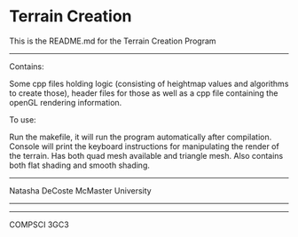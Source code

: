 # Terrain Creation

This is the README.md for the Terrain Creation Program

**************************************
Contains:

Some cpp files holding logic (consisting of heightmap values and algorithms to create those), header files for those as well as a cpp file containing the openGL rendering information. 

To use:

Run the makefile, it will run the program automatically after compilation. Console will print the keyboard instructions for manipulating the render of the terrain. Has both quad mesh available and triangle mesh. Also contains both flat shading and smooth shading.


***************************************

Natasha DeCoste
McMaster University

****************************************


****************************************

COMPSCI 3GC3